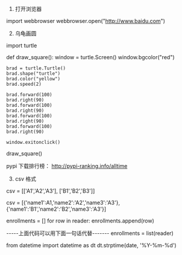 1. 打开浏览器

import webbrowser
webbrowser.open("http://www.baidu.com")

2. 乌龟画圆

import turtle

def draw_square():
    window = turtle.Screen()
    window.bgcolor("red")


    brad = turtle.Turtle()
    brad.shape("turtle")
    brad.color("yellow")
    brad.speed(2)

    brad.forward(100)
    brad.right(90)
    brad.forward(100)
    brad.right(90)
    brad.forward(100)
    brad.right(90)
    brad.forward(100)
    brad.right(90)

    window.exitonclick()


draw_square()


pypi 下载排行榜：
http://pypi-ranking.info/alltime


3. csv 格式

csv = [['A1','A2','A3'],
      ['B1','B2','B3']]


csv = [{'name1':A1,'name2':'A2','name3':'A3'},
      {'name1':'B1','name2':'B2','name3':'A3'}]


enrollments = []
for row in reader:
    enrollments.append(row)

-----上面代码可以用下面一句话代替-------
enrollments = list(reader)



from datetime import datetime as dt
dt.strptime(date, '%Y-%m-%d')